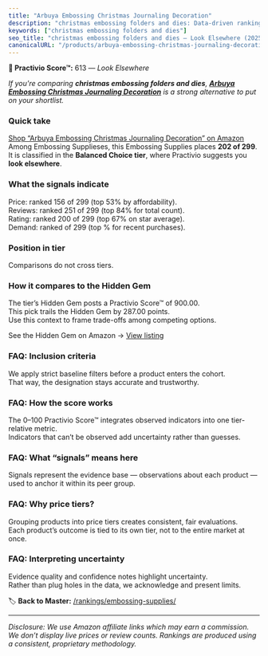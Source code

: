 ```yaml
---
title: "Arbuya Embossing Christmas Journaling Decoration"
description: "christmas embossing folders and dies: Data-driven ranking using the Practivio Score™. Positioned by quality, value, demand, findability, momentum."
keywords: ["christmas embossing folders and dies"]
seo_title: "christmas embossing folders and dies — Look Elsewhere (2025)"
canonicalURL: "/products/arbuya-embossing-christmas-journaling-decoration-B0DLJVL3BX/"
---
```


**🚫 Practivio Score™:** 613 — _Look Elsewhere_


*If you're comparing **christmas embossing folders and dies**, **[Arbuya Embossing Christmas Journaling Decoration](https://www.amazon.com/dp/B0DLJVL3BX?tag=practivio-20)** is a strong alternative to put on your shortlist.*
### Quick take
[Shop “Arbuya Embossing Christmas Journaling Decoration” on Amazon](https://www.amazon.com/dp/B0DLJVL3BX?tag=practivio-20)
Among Embossing Supplieses, this Embossing Supplies places **202 of 299**.  
It is classified in the **Balanced Choice tier**, where Practivio suggests you **look elsewhere**.

### What the signals indicate
Price: ranked 156 of 299 (top 53% by affordability).  
Reviews: ranked 251 of 299 (top 84% for total count).  
Rating: ranked 200 of 299 (top 67% on star average).  
Demand: ranked  of 299 (top % for recent purchases).

### Position in tier
Comparisons do not cross tiers.

### How it compares to the Hidden Gem
The tier’s Hidden Gem posts a Practivio Score™ of 900.00.  
This pick trails the Hidden Gem by 287.00 points.  
Use this context to frame trade-offs among competing options.  

See the Hidden Gem on Amazon → [View listing](https://www.amazon.com/dp/B001DKMBTO?tag=practivio-20)

### FAQ: Inclusion criteria
We apply strict baseline filters before a product enters the cohort.  
That way, the designation stays accurate and trustworthy.

### FAQ: How the score works
The 0–100 Practivio Score™ integrates observed indicators into one tier-relative metric.  
Indicators that can’t be observed add uncertainty rather than guesses.

### FAQ: What “signals” means here
Signals represent the evidence base — observations about each product — used to anchor it within its peer group.

### FAQ: Why price tiers?
Grouping products into price tiers creates consistent, fair evaluations.  
Each product’s outcome is tied to its own tier, not to the entire market at once.

### FAQ: Interpreting uncertainty
Evidence quality and confidence notes highlight uncertainty.  
Rather than plug holes in the data, we acknowledge and present limits.


🏷️ **Back to Master:** [/rankings/embossing-supplies/](/rankings/embossing-supplies/)

---
_Disclosure: We use Amazon affiliate links which may earn a commission. We don’t display live prices or review counts. Rankings are produced using a consistent, proprietary methodology._
